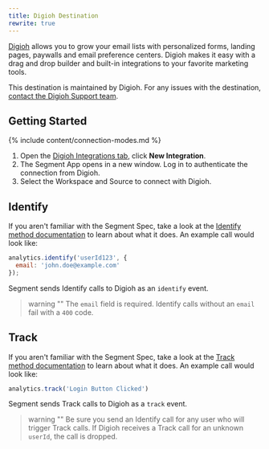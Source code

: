 ```yaml
---
title: Digioh Destination
rewrite: true
---
```

[Digioh](https://www.digioh.com/?utm_source=segmentio&utm_medium=docs&utm_campaign=partners) allows you to grow your email lists with personalized forms, landing pages, paywalls and email preference centers. Digioh makes it easy with a drag and drop builder and built-in integrations to your favorite marketing tools.

This destination is maintained by Digioh. For any issues with the destination, [contact the Digioh Support team](mailto:contact@digioh.com).

## Getting Started

{% include content/connection-modes.md %}

1. Open the [Digioh Integrations tab](https://account.digioh.com/Integration/List), click **New Integration**.
2. The Segment App opens in a new window. Log in to authenticate the connection from Digioh.
3. Select the Workspace and Source to connect with Digioh.

## Identify

If you aren't familiar with the Segment Spec, take a look at the [Identify method documentation](/docs/connections/spec/identify/) to learn about what it does. An example call would look like:

```js
analytics.identify('userId123', {
  email: 'john.doe@example.com'
});
```

Segment sends Identify calls to Digioh as an `identify` event.

> warning ""
> The `email` field is required. Identify calls without an `email` fail with a `400` code.

## Track

If you aren't familiar with the Segment Spec, take a look at the [Track method documentation](/docs/connections/spec/track/) to learn about what it does. An example call would look like:

```js
analytics.track('Login Button Clicked')
```

Segment sends Track calls to Digioh as a `track` event.

> warning ""
> Be sure you send an Identify call for any user who will trigger Track calls. If Digioh receives a Track call for an unknown `userId`, the call is dropped.
